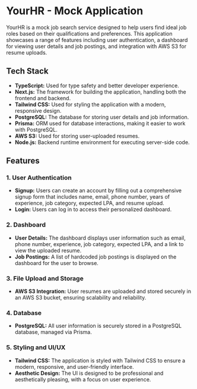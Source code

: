 # YourHR - Mock Application

YourHR is a mock job search service designed to help users find ideal job roles based on their qualifications and preferences. This application showcases a range of features including user authentication, a dashboard for viewing user details and job postings, and integration with AWS S3 for resume uploads.

## Tech Stack

- **TypeScript:** Used for type safety and better developer experience.
- **Next.js:** The framework for building the application, handling both the frontend and backend.
- **Tailwind CSS:** Used for styling the application with a modern, responsive design.
- **PostgreSQL:** The database for storing user details and job information.
- **Prisma:** ORM used for database interactions, making it easier to work with PostgreSQL.
- **AWS S3:** Used for storing user-uploaded resumes.
- **Node.js:** Backend runtime environment for executing server-side code.

## Features

### 1. User Authentication

- **Signup:** Users can create an account by filling out a comprehensive signup form that includes name, email, phone number, years of experience, job category, expected LPA, and resume upload.
- **Login:** Users can log in to access their personalized dashboard.

### 2. Dashboard

- **User Details:** The dashboard displays user information such as email, phone number, experience, job category, expected LPA, and a link to view the uploaded resume.
- **Job Postings:** A list of hardcoded job postings is displayed on the dashboard for the user to browse.

### 3. File Upload and Storage

- **AWS S3 Integration:** User resumes are uploaded and stored securely in an AWS S3 bucket, ensuring scalability and reliability.

### 4. Database

- **PostgreSQL:** All user information is securely stored in a PostgreSQL database, managed via Prisma.

### 5. Styling and UI/UX

- **Tailwind CSS:** The application is styled with Tailwind CSS to ensure a modern, responsive, and user-friendly interface.
- **Aesthetic Design:** The UI is designed to be professional and aesthetically pleasing, with a focus on user experience.
